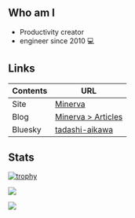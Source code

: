 Who am I
--------

* Productivity creator
* engineer since 2010 💻

Links
-----

| Contents | URL                                                               |
| -------- | ----------------------------------------------------------------- |
| Site     | [Minerva](https://minerva.mamansoft.net/)                        |
| Blog | [Minerva > Articles](https://minerva.mamansoft.net/%F0%9F%93%98Articles/%F0%9F%93%92Articles) |
| Bluesky  | [tadashi-aikawa](https://bsky.app/profile/tadashi-aikawa.bsky.social) |

Stats
-----

[![trophy](https://github-profile-trophy.vercel.app/?username=tadashi-aikawa)](https://github.com/tadashi-aikawa/github-profile-trophy)

![](https://github-readme-stats.vercel.app/api?username=tadashi-aikawa&include_all_commits=true&show_icons=true)

![](https://github-readme-stats.vercel.app/api/top-langs?username=tadashi-aikawa&langs_count=10)
